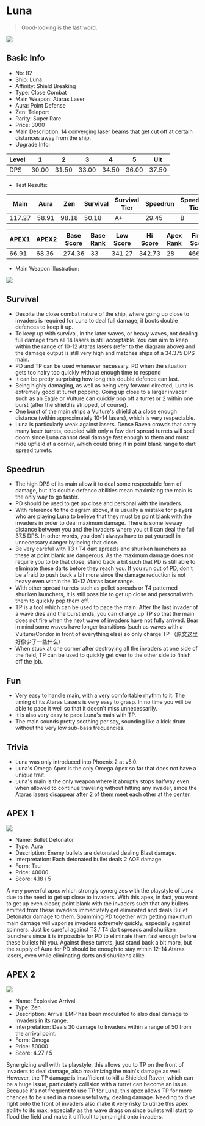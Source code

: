 # Luna

> Good-looking is the last word.

<img src="/ships/ship_82.png" style={{zoom:1}}/>

## Basic Info

- No: 82
- Ship: Luna
- Affinity: Shield Breaking
- Type: Close Combat
- Main Weapon: Ataras Laser
- Aura: Point Defense
- Zen: Teleport
- Rarity: Super Rare
- Price: 3000
- Main Description: 14 converging laser beams that get cut off at certain distances away from the ship.
- Upgrade Info: 

| Level | 1 | 2 | 3 | 4 | 5 | Ult |
|--|--|--|--|--|--|--|
| DPS | 30.00 | 31.50 | 33.00 | 34.50 | 36.00 | 37.50 |

- Test Results: 

| Main | Aura | Zen | Survival | Survival Tier | Speedrun | Speedrun Tier | Fun | Fun Tier |
|--|--|--|--|--|--|--|--|--|
| 117.27 | 58.91 | 98.18 | 50.18 | A+ | 29.45 | B | 44.18 | A+ |

| APEX1 | APEX2 | Base Score | Base Rank | Low Score | Hi Score | Apex Rank | Final Score | FinalRank |
|--|--|--|--|--|--|--|--|--|
| 66.91 | 68.36 | 274.36 | 33 | 341.27 | 342.73 | 28 | 466.55 | 21 |

- Main Weapon Illustration:

<img src="/illustration/main_82.gif" style={{zoom:1}}/>

## Survival

- Despite the close combat nature of the ship, where going up close to invaders is required for Luna to deal full damage, it boots double defences to keep it up.
- To keep up with survival, in the later waves, or heavy waves, not dealing full damage from all 14 lasers is still acceptable. You can aim to keep within the range of 10-12 Ataras lasers (refer to the diagram above) and the damage output is still very high and matches ships of a 34.375 DPS main.
- PD and TP can be used whenever necessary. PD when the situation gets too hairy too quickly without enough time to respond
- It can be pretty surprising how long this double defence can last.
- Being highly damaging, as well as being very forward directed, Luna is extremely good at turret popping. Going up close to a larger invader such as an Eagle or Vulture can quickly pop off a turret or 2 within one burst (after the shield is stripped, of course).
- One burst of the main strips a Vulture's shield at a close enough distance (within approximately 10-14 lasers), which is very respectable.
- Luna is particularly weak against lasers. Dense Raven crowds that carry many laser turrets, coupled with only a few dart spread turrets will spell doom since Luna cannot deal damage fast enough to them and must hide upfield at a corner, which could bring it in point blank range to dart spread turrets.

## Speedrun

- The high DPS of its main allow it to deal some respectable form of damage, but it's double defence abilities mean maximizing the main is the only way to go faster.
- PD should be used to get up close and personal with the invaders.
- With reference to the diagram above, it is usually a mistake for players who are playing Luna to believe that they must be point blank with the invaders in order to deal maximum damage. There is some leeway distance between you and the invaders where you still can deal the full 37.5 DPS. In other words, you don't always have to put yourself in unnecessary danger by being that close.
- Be very careful with T3 / T4 dart spreads and shuriken launchers as these at point blank are dangerous. As the maximum damage does not require you to be that close, stand back a bit such that PD is still able to eliminate these darts before they reach you. If you run out of PD, don't be afraid to push back a bit more since the damage reduction is not heavy even within the 10-12 Ataras laser range.
- With other spread turrets such as pellet spreads or T4 patterned shuriken launchers, it is still possible to get up close and personal with them to quickly pop them off.
- TP is a tool which can be used to pace the main. After the last invader of a wave dies and the burst ends, you can charge up TP so that the main does not fire when the next wave of invaders have not fully arrived. Bear in mind some waves have longer transitions (such as waves with a Vulture/Condor in front of everything else) so only charge TP （原文这里好像少了一些什么）
- When stuck at one corner after destroying all the invaders at one side of the field, TP can be used to quickly get over to the other side to finish off the job.

## Fun

- Very easy to handle main, with a very comfortable rhythm to it. The timing of its Ataras Lasers is very easy to grasp. In no time you will be able to pace it well so that it doesn't miss unnecessarily.
- It is also very easy to pace Luna's main with TP.
- The main sounds pretty soothing per say, sounding like a kick drum without the very low sub-bass frequencies.

## Trivia

- Luna was only introduced into Phoenix 2 at v5.0.
- Luna's Omega Apex is the only Omega Apex so far that does not have a unique trait.
- Luna's main is the only weapon where it abruptly stops halfway even when allowed to continue traveling without hitting any invader, since the Ataras lasers disappear after 2 of them meet each other at the center.

## APEX 1

<img src="/ships/ship_82_apex_1.png" style={{zoom:1}}/>

- Name: Bullet Detonator
- Type: Aura
- Description: Enemy bullets are detonated dealing Blast damage.
- Interpretation: Each detonated bullet deals 2 AOE damage.
- Form: Tau
- Price: 40000
- Score: 4.18 / 5

A very powerful apex which strongly synergizes with the playstyle of Luna due to the need to get up close to invaders. With this apex, in fact, you want to get up even closer, point blank with the invaders such that any bullets emitted from these invaders immediately get eliminated and deals Bullet Detonator damage to them. Spamming PD together with getting maximum main damage will vaporize invaders extremely quickly, especially against spinners. Just be careful against T3 / T4 dart spreads and shuriken launchers since it is impossible for PD to eliminate them fast enough before these bullets hit you. Against these turrets, just stand back a bit more, but the supply of Aura for PD should be enough to stay within 12-14 Ataras lasers, even while eliminating darts and shurikens alike.

## APEX 2

<img src="/ships/ship_82_apex_2.png" style={{zoom:1}}/>

- Name: Explosive Arrival
- Type: Zen
- Description: Arrival EMP has been modulated to also deal damage to Invaders in its range.
- Interpretation: Deals 30 damage to Invaders within a range of 50 from the arrival point.
- Form: Omega
- Price: 50000
- Score: 4.27 / 5

Synergizing well with its playstyle, this allows you to TP on the front of invaders to deal damage, also maximizing the main's damage as well. However, the TP damage is insufficient to kill a Shielded Raven, which can be a huge issue, particularly collision with a turret can become an issue. Because it's not frequent to use TP for Luna, this apex allows TP for more chances to be used in a more useful way, dealing damage. Needing to dive right onto the front of invaders also make it very risky to utilize this apex ability to its max, especially as the wave drags on since bullets will start to flood the field and make it difficult to jump right onto invaders.
